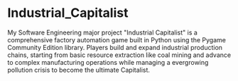# Industrial_Capitalist
My Software Engineering major project "Industrial Capitalist" is a comprehensive factory automation game built in Python using the Pygame Community Edition library. Players build and expand industrial production chains, starting from basic resource extraction like coal mining and advance to complex manufacturing operations while managing a evergrowing pollution crisis to become the ultimate Capitalist.
